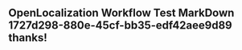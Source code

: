 <properties
ms.topic="hero-topic1"
ms.test1="hero-topic"
ms.test2="test"/>

## OpenLocalization Workflow Test MarkDown 1727d298-880e-45cf-bb35-edf42aee9d89 thanks!
